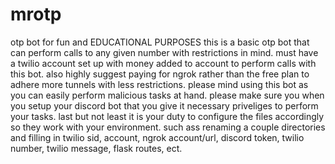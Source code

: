 # mrotp
otp bot for fun and EDUCATIONAL PURPOSES
this is a basic otp bot that can perform calls to any given number with restrictions in mind. must have a twilio account set up with money added to account to perform calls with this bot. also highly suggest paying for ngrok rather than the free plan to adhere more tunnels with less restrictions. please mind using this bot as you can easily perform malicious tasks at hand. please make sure you when you setup your discord bot that you give it necessary priveliges to perform your tasks. last but not least it is your duty to configure the files accordingly so they work with your environment. such ass renaming a couple directories and filling in twilio sid, account, ngrok account/url, discord token, twilio number, twilio message, flask routes, ect.
